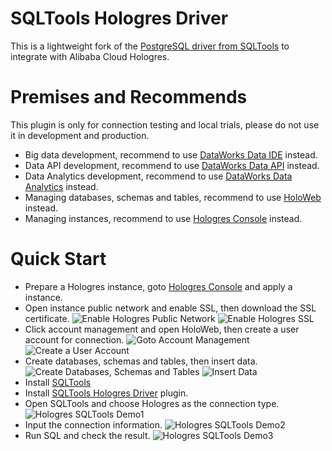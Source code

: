 # SQLTools Hologres Driver

This is a lightweight fork of the [PostgreSQL driver from SQLTools](https://vscode-sqltools.mteixeira.dev/?umd_source=repository&utm_medium=readme&utm_campaign=pg) to integrate with Alibaba Cloud Hologres.

# Premises and Recommends

This plugin is only for connection testing and local trials, please do not use it in development and production.
- Big data development, recommend to use [DataWorks Data IDE](https://ide-cn-shanghai.data.aliyun.com/) instead.
- Data API development, recommend to use [DataWorks Data API](https://ds-cn-shanghai.data.aliyun.com/) instead.
- Data Analytics development, recommend to use [DataWorks Data Analytics](https://da-cn-shanghai.data.aliyun.com/) instead.
- Managing databases, schemas and tables, recommend to use [HoloWeb](https://holoweb-cn-shanghai.data.aliyun.com/) instead.
- Managing instances, recommend to use [Hologres Console](https://hologram.console.aliyun.com/) instead.

# Quick Start

- Prepare a Hologres instance, goto [Hologres Console](https://hologram.console.aliyun.com/) and apply a instance.
- Open instance public network and enable SSL, then download the SSL certificate.
![Enable Hologres Public Network](https://img.alicdn.com/imgextra/i3/O1CN01UXerRT1MSoslF2qd1_!!6000000001434-0-tps-2878-1508.jpg)
![Enable Hologres SSL](https://img.alicdn.com/imgextra/i1/O1CN01AQ0efO25owjAnLB01_!!6000000007574-0-tps-2878-1506.jpg)
- Click account management and open HoloWeb, then create a user account for connection.
![Goto Account Management](https://img.alicdn.com/imgextra/i2/O1CN01FVEGT51o5kAaMYBPV_!!6000000005174-0-tps-2878-1508.jpg)
![Create a User Account](https://img.alicdn.com/imgextra/i4/O1CN01WbqEJ61J8ieeAPAj0_!!6000000000984-0-tps-2878-1508.jpg)
- Create databases, schemas and tables, then insert data.
![Create Databases, Schemas and Tables](https://img.alicdn.com/imgextra/i3/O1CN01nMNOez1gTXpGjnuv4_!!6000000004143-0-tps-2878-1506.jpg)
![Insert Data](https://img.alicdn.com/imgextra/i1/O1CN01dtGTHg1l9uvlhtyH5_!!6000000004777-0-tps-2878-1508.jpg)
- Install [SQLTools](https://marketplace.visualstudio.com/items?itemName=mtxr.sqltools)
- Install [SQLTools Hologres Driver](https://marketplace.visualstudio.com/items?itemName=dataworks.sqltools-driver-hologres) plugin.
- Open SQLTools and choose Hologres as the connection type.
![Hologres SQLTools Demo1](https://img.alicdn.com/imgextra/i2/O1CN01x9Geic1nwaFQC319O_!!6000000005154-0-tps-2878-1406.jpg)
- Input the connection information.
![Hologres SQLTools Demo2](https://img.alicdn.com/imgextra/i1/O1CN01qkv8IH1qhPypLCURj_!!6000000005527-0-tps-2878-1692.jpg)
- Run SQL and check the result.
![Hologres SQLTools Demo3](https://img.alicdn.com/imgextra/i4/O1CN01jwmP0V1aGMjYLSFUN_!!6000000003302-0-tps-2878-1752.jpg)
